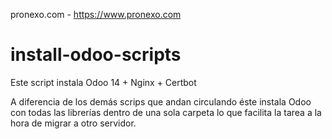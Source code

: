 
pronexo.com - https://www.pronexo.com

# install-odoo-scripts

Este script instala Odoo 14 + Nginx + Certbot

A diferencia de los demás scrips que andan circulando éste instala Odoo con todas las librerías dentro de una sola carpeta lo que facilita 
la tarea a la hora de migrar a otro servidor. 
